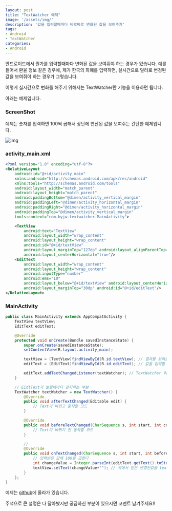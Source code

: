 ```yaml
---
layout: post
title: "TextWatcher 예제"
image: '/assets/img/'
description: '값을 입력할때마다 바로바로 변화된 값을 보여주기'
tags:
- Android
- TextWatcher
categories:
- Android
---
```


안드로이드에서 뭔가를 입력할때마다 변화된 값을 보여줘야 하는 경우가 있습니다.
예를 들어서 환율 정보 같은 경우에, 제가 한국의 화폐를 입력하면,
실시간으로 달러로 변경된 값을 보여줘야 하는 경우가 그렇습니다.


이렇게 실시간으로 변화를 해주기 위해서는 TextWatcher란 기능을 이용하면 됩니다.

아래는 예제입니다.

### ScreenShot

예제는 숫자를 입력하면 100씩 곱해서 상단에 연산된 값을 보여주는 간단한 예제입니다.

![img](https://cdn-images-1.medium.com/max/1600/1*pTSuy_IVdj8D5rAl-bl2Kg.png)


### activity_main.xml
```xml
<?xml version="1.0" encoding="utf-8"?>
<RelativeLayout
    android:id="@+id/activity_main"
    xmlns:android="http://schemas.android.com/apk/res/android"
    xmlns:tools="http://schemas.android.com/tools"
    android:layout_width="match_parent"
    android:layout_height="match_parent"
    android:paddingBottom="@dimen/activity_vertical_margin"
    android:paddingLeft="@dimen/activity_horizontal_margin"
    android:paddingRight="@dimen/activity_horizontal_margin"
    android:paddingTop="@dimen/activity_vertical_margin"
    tools:context="com.byjw.textwatcher.MainActivity">

    <TextView
        android:text="TextView"
        android:layout_width="wrap_content"
        android:layout_height="wrap_content"
        android:id="@+id/textView"
        android:layout_marginTop="127dp" android:layout_alignParentTop="true"
        android:layout_centerHorizontal="true"/>
    <EditText
        android:layout_width="wrap_content"
        android:layout_height="wrap_content"
        android:inputType="number"
        android:ems="10"
        android:layout_below="@+id/textView" android:layout_centerHorizontal="true"
        android:layout_marginTop="30dp" android:id="@+id/editText"/>
</RelativeLayout>

```



### MainActivity
```java
public class MainActivity extends AppCompatActivity {
    TextView textView;
    EditText editText;

    @Override
    protected void onCreate(Bundle savedInstanceState) {
        super.onCreate(savedInstanceState);
        setContentView(R.layout.activity_main);

        textView = (TextView)findViewById(R.id.textView); // 결과를 보여줄 TextView
        editText = (EditText)findViewById(R.id.editText); // 값을 입력할 EditText

        editText.addTextChangedListener(textWatcher); // TextWatcher 리스너 등록
    }

    // EidtText가 눌릴때마다 감지하는 부분
    TextWatcher textWatcher = new TextWatcher() {
        @Override
        public void afterTextChanged(Editable edit) {
            // Text가 바뀌고 동작할 코드
        }

        @Override
        public void beforeTextChanged(CharSequence s, int start, int count, int after) {
            // Text가 바뀌기 전 동작할 코드
        }

        //
        @Override
        public void onTextChanged(CharSequence s, int start, int before, int count) {
            // 입력받은 값에 100을 곱한다
            int changeValue = Integer.parseInt(editText.getText().toString()) * 100;
            textView.setText(changeValue+""); // 위에서 얻은 변경된값을 textView에 표시한다
        }
    };
}
```

예제는 [github](https://github.com/Jungwoon/TextWatcher)에 올라가 있습니다.

주석으로 큰 설명은 다 달아놨지만 궁금하신 부분이 있으시면 코멘트 남겨주세요!!
